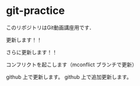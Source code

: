 # git-practice
このリポジトリはGit動画講座用です．

更新します！！  

さらに更新します！！


コンフリクトを起こします（mconflict ブランチで更新）

github 上で更新します。
github 上で追加更新します。
